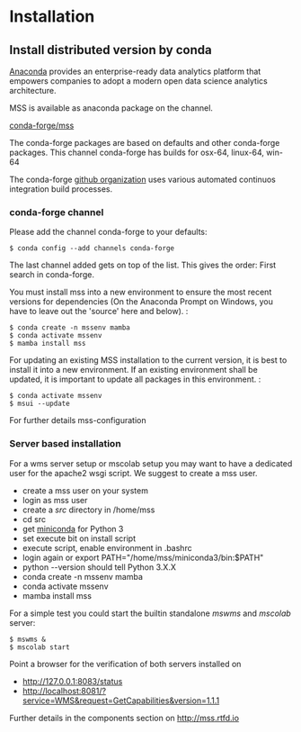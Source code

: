 # Installation


## Install distributed version by conda


[Anaconda](https://www.continuum.io/why-anaconda) provides an
enterprise-ready data analytics platform that empowers companies to
adopt a modern open data science analytics architecture.

MSS is available as anaconda package on the channel.

[conda-forge/mss](https://anaconda.org/conda-forge/mss)

The conda-forge packages are based on defaults and other conda-forge
packages. This channel conda-forge has builds for osx-64, linux-64,
win-64

The conda-forge [github organization](https://conda-forge.github.io/)
uses various automated continuos integration build processes.

### conda-forge channel

Please add the channel conda-forge to your defaults:

    $ conda config --add channels conda-forge

The last channel added gets on top of the list. This gives the order:
First search in conda-forge.

You must install mss into a new environment to ensure the most recent
versions for dependencies (On the Anaconda Prompt on Windows, you have
to leave out the 'source' here and below). :

    $ conda create -n mssenv mamba
    $ conda activate mssenv
    $ mamba install mss

For updating an existing MSS installation to the current version, it is
best to install it into a new environment. If an existing environment
shall be updated, it is important to update all packages in this
environment. :

    $ conda activate mssenv
    $ msui --update

For further details mss-configuration

### Server based installation


For a wms server setup or mscolab setup you may want to have a dedicated
user for the apache2 wsgi script. We suggest to create a mss user.

-   create a mss user on your system
-   login as mss user
-   create a *src* directory in /home/mss
-   cd src
-   get [miniconda](http://conda.pydata.org/miniconda.html) for Python 3
-   set execute bit on install script
-   execute script, enable environment in .bashrc
-   login again or export PATH="/home/mss/miniconda3/bin:\$PATH"
-   python --version should tell Python 3.X.X
-   conda create -n mssenv mamba
-   conda activate mssenv
-   mamba install mss

For a simple test you could start the builtin standalone *mswms* and
*mscolab* server:

    $ mswms &
    $ mscolab start

Point a browser for the verification of both servers installed on

  - <http://127.0.0.1:8083/status> 
  - <http://localhost:8081/?service=WMS&request=GetCapabilities&version=1.1.1>

Further details in the components section on <http://mss.rtfd.io>
